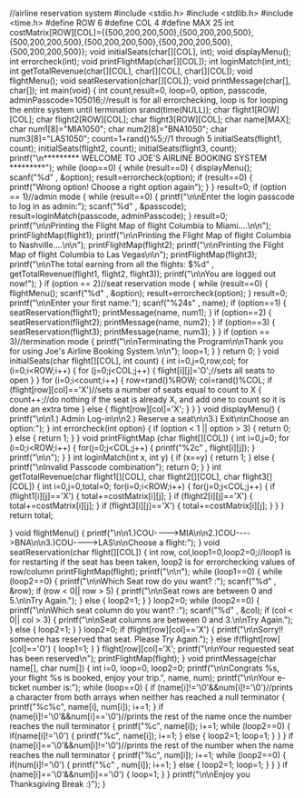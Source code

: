 //airline reservation system
#include <stdio.h>
#include <stdlib.h>
#include <time.h>
#define ROW 6
#define COL 4
#define MAX 25
int costMatrix[ROW][COL]={{500,200,200,500},{500,200,200,500},{500,200,200,500},{500,200,200,500},{500,200,200,500},{500,200,200,500}};
void initialSeats(char[][COL], int);
void displayMenu();
int errorcheck(int);
void printFlightMap(char[][COL]);
int loginMatch(int,int);
int getTotalRevenue(char[][COL], char[][COL], char[][COL]);
void flightMenu();
void seatReservation(char[][COL]);
void printMessage(char[], char[]);
int main(void)
{
    int count,result=0, loop=0, option, passcode, adminPasscode=105016;//result is for all errorchecking, loop is for looping the entire system until termination
    srand(time(NULL));
    char flight1[ROW][COL];
    char flight2[ROW][COL];
    char flight3[ROW][COL];
    char name[MAX];
    char num1[8]="MIA1050";
    char num2[8]="BNA1050";
    char num3[8]="LAS1050";
    count=1+rand()%5;//1 through 5
    initialSeats(flight1, count);
    initialSeats(flight2, count);
    initialSeats(flight3, count);
    printf("\n********* WELCOME TO JOE'S AIRLINE BOOKING SYSTEM *********");
    while (loop==0)
    {
        while (result==0)
        {
            displayMenu();
            scanf("%d" , &option);
            result=errorcheck(option);
            if (result==0)
            {
                printf("Wrong option! Choose a right option again");
            }
        }
        result=0;
        if (option == 1)//admin mode
        {
            while (result==0)
            {
                printf("\n\nEnter the login passcode to log in as admin:");
                scanf("%d" , &passcode);
                result=loginMatch(passcode, adminPasscode);
            }
            result=0;
            printf("\n\nPrinting the Flight Map of flight Columbia to Miami....\n\n");
            printFlightMap(flight1);
            printf("\n\nPrinting the Flight Map of flight Columbia to Nashville....\n\n");
            printFlightMap(flight2);
            printf("\n\nPrinting the Flight Map of flight Columbia to Las Vegas\n\n");
            printFlightMap(flight3);
            printf("\n\nThe total earning from all the flights: $%d" , getTotalRevenue(flight1, flight2, flight3));
            printf("\n\nYou are logged out now!");
              }
        if (option == 2)//seat reservation mode
        {
            while (result==0)
            {
                flightMenu();
                scanf("%d" , &option);
                result=errorcheck(option);
            }
            result=0;
            printf("\n\nEnter your first name:");
            scanf("%24s" , name);
            if (option==1)
            {
                seatReservation(flight1);
                printMessage(name, num1);
            }
            if (option==2)
            {
                seatReservation(flight2);
                printMessage(name, num2);
            }
            if (option==3)
            {
                seatReservation(flight3);
                printMessage(name, num3);
            }
        }
        if (option == 3)//termination mode
        {
            printf("\n\nTerminating the Program\n\nThank you for using Joe's Airline Booking System.\n\n");
            loop=1;
        }
    }
    return 0;
}
void initialSeats(char flight[][COL], int count)
{
    int i=0,j=0,row,col;
    for (i=0;i<ROW;i++)
    {
        for (j=0;j<COL;j++)
        {
            flight[i][j]='O';//sets all seats to open
        }
    }
    for (i=0;i<count;i++)
    {
        row=rand()%ROW;
        col=rand()%COL;
        if (flight[row][col]=='X')//sets a number of seats equal to count to X
        {
            count++;//do nothing if the seat is already X, and add one to count so it is done an extra time
        }
        else
        {
            flight[row][col]='X';
        }
    }
}
void displayMenu()
{
    printf("\n\n1.) Admin Log-in\n\n2.) Reserve a seat\n\n3.) Exit\n\nChoose an option:");
}
int errorcheck(int option)
{
    if (option < 1 || option > 3)
    {
        return 0;
    }
    else
    {
        return 1;
    }
}
void printFlightMap (char flight[][COL])
{
    int i=0,j=0;
    for (i=0;i<ROW;i++)
    {
        for(j=0;j<COL;j++)
        {
            printf("%2c" , flight[i][j]);
        }
        printf("\n\n");
    }
}
int loginMatch(int x, int y)
{
    if (x==y)
    {
        return 1;
    }
    else
    {
        printf("\nInvalid Passcode combination");
        return 0;
    }
}
int getTotalRevenue(char flight1[][COL], char flight2[][COL], char flight3[][COL])
{
 int i=0,j=0,total=0;
    for(i=0;i<ROW;i++)
    {
        for(j=0;j<COL;j++)
        {
            if (flight1[i][j]=='X')
            {
                total+=costMatrix[i][j];
            }
            if (flight2[i][j]=='X')
            {
                total+=costMatrix[i][j];
            }
            if (flight3[i][j]=='X')
            {
                total+=costMatrix[i][j];
            }
        }
    }
    return total;

}
void flightMenu()
{
    printf("\n\n1.)COU---->MIA\n\n2.)COU---->BNA\n\n3.)COU---->LAS\n\nChoose a flight:");
}
void seatReservation(char flight[][COL])
{
    int row, col,loop1=0,loop2=0;//loop1 is for restarting if the seat has been taken, loop2 is for errorchecking values of row/column
    printFlightMap(flight);
    printf("\n\n");
    while (loop1==0)
    {
        while (loop2==0)
        {
            printf("\n\nWhich Seat row do you want? :");
            scanf("%d" , &row);
            if (row < 0|| row > 5)
            {
                printf("\n\nSeat rows are between 0 and 5.\n\nTry Again.");
            }
            else
            {
                loop2=1;
            }
        }
        loop2=0;
        while (loop2==0)
        {
            printf("\n\nWhich seat column do you want? :");
            scanf("%d" , &col);
            if (col < 0|| col > 3)
            {
                printf("\n\nSeat columns are between 0 and 3.\n\nTry Again.");
            }
            else
            {
                loop2=1;
            }
        }
 loop2=0;
        if (flight[row][col]=='X')
        {
            printf("\n\nSorry!! someone has reserved that seat. Please Try Again.");
        }
        else if(flight[row][col]=='O')
        {
            loop1=1;
        }
    }
    flight[row][col]='X';
    printf("\n\nYour requested seat has been reserved\n");
    printFlightMap(flight);
}
void printMessage(char name[], char num[])
{
    int i=0, loop=0, loop2=0;
    printf("\n\nCongrats %s, your flight %s is booked, enjoy your trip.", name, num);
    printf("\n\nYour e-ticket number is:");
    while (loop==0)
    {
        if (name[i]!='\0'&&num[i]!='\0')//prints a character from both arrays when neither has reached a null terminator
        {
            printf("%c%c", name[i], num[i]);
            i+=1;
        }
        if (name[i]!='\0'&&num[i]=='\0')//prints the rest of the name once the number reaches the null terminator
        {
            printf("%c", name[i]);
            i+=1;
            while (loop2==0)
            {
                if(name[i]!='\0')
                {
                    printf("%c", name[i]);
                    i+=1;
                }
                else
                {
                    loop2=1;
                    loop=1;
                }
            }
        }
        if (name[i]=='\0'&&num[i]!='\0')//prints the rest of the number when the name reaches  the null terminator
        {
            printf("%c", num[i]);
            i+=1;
            while (loop2==0)
            {
                if(num[i]!='\0')
                {
                    printf("%c" , num[i]);
                    i+=1;
                }
                else
                {
                    loop2=1;
                    loop=1;
                }
            }
        }
        if (name[i]=='\0'&&num[i]=='\0')
        {
            loop=1;
        }
    }
    printf("\n\nEnjoy you Thanksgiving Break :)");
}
                                               
                                                
